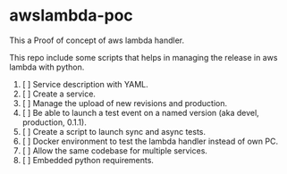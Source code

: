 # awslambda-poc

This a Proof of concept of aws lambda handler.

This repo include some scripts that helps in managing the release in aws lambda
with python.

 1. [ ] Service description with YAML.
 1. [ ] Create a service.
 1. [ ] Manage the upload of new revisions and production.
 1. [ ] Be able to launch a test event on a named version (aka devel,
    production, 0.1.1).
 1. [ ] Create a script to launch sync and async tests.
 1. [ ] Docker environment to test the lambda handler instead of own PC.
 1. [ ] Allow the same codebase for multiple services.
 1. [ ] Embedded python requirements.
